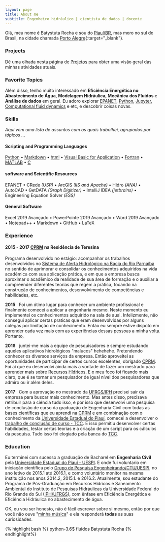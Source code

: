 ```yaml
---
layout: page
title: About me
subtitle: Engenheiro hidráulico | cientista de dados | docente
---
```


<i class="fa fa-address-card" aria-hidden="true"></i> Olá, meu nome é Batystuta Rocha e sou do [Piauí/BR](https://goo.gl/maps/vm2QnvSLv3L2), mas moro no sul do Brasil, na cidade chamada
[Porto Alegre](https://goo.gl/maps/Yhqbf9QnydJ2){:target="_blank"}.

### <i class="fa fa-terminal" aria-hidden="true"></i> Projects

Dê uma olhada nesta página de [Projetos]() para obter uma visão geral das minhas atividades atuais.

### <i class="fa fa-heart" aria-hidden="true"></i> Favorite Topics

Além disso, tenho muito interessado em **Eficiência Energética no Abastecimento de Água**, **Modelagem Hidráulica**, **Mecânica dos Fluidos** e **Análise de dados** em geral. Eu adoro explorar [EPANET](https://www.epa.gov/water-research/epanet), [Python](https://www.python.org/), [Jupyter](http://jupyter.org/), [Computational fluid dynamics](https://en.wikipedia.org/wiki/Computational_fluid_dynamics) e etc, e descobrir coisas novas.

### <i class="fa fa-cubes" aria-hidden="true"></i> Skills
*Aqui vem uma lista de assuntos com os quais trabalhei, agrupados por tópicos ...*

#### <i class="fa fa-code" aria-hidden="true"></i> Scripting and Programming Languages

[Python](https://www.python.org/) &bull; [Markdown](https://www.markdownguide.org/) &bull; [html](https://en.wikipedia.org/wiki/HTML) &bull; [Visual Basic for Application](https://en.wikipedia.org/wiki/Visual_Basic_for_Applications) &bull; [Fortran](https://en.wikipedia.org/wiki/Fortran) &bull; [MATLAB](https://www.mathworks.com/products/matlab.html) &bull; [C](https://en.wikipedia.org/wiki/C_(programming_language))

#### <i class="fa fa-gears" aria-hidden="true"></i> software and Scientific Resources

EPANET &bull; CRede *(USP)* &bull; ArcGIS *(IIS and Apache)* &bull; Hidro *(ANA)* &bull; AutoCAD &bull;
GetDATA *(Graph Digitizer)* &bull; IntelliJ IDEA *(jetbrains)* &bull; Engineering Equation Solver *(ESS)* 

#### <i class="fa fa-gear" aria-hidden="true"></i> General Software

Excel 2019 Avançado &bull; PowerPointe 2019 Avançado &bull; Word 2019 Avançado &bull; Notepad++ &bull; Markdown &bull; GitHub &bull; LaTeX

### <i class="fa fa-briefcase" aria-hidden="true"></i> Experience


#### <i class="fa fa-calendar" aria-hidden="true"></i> 2015 - 2017 <i class="fa fa-building-o" aria-hidden="true"></i> [CPRM](http://www.cprm.gov.br/) na **Residência de Teresina**

Programa desenvolvido no estágio: acompanhar os trabalhos desenvolvidos no [Sistema de Alerta Hidrológico na Bacia do Rio Parnaíba](http://sace.cprm.gov.br/parnaiba/) no sentido de aprimorar e consolidar os conhecimentos adquiridos na vida acadêmica com sua aplicação prática, e em que a empresa busca aproximar o acadêmico da realidade de sua área de formação e o auxiliar a compreender diferentes teorias que regem a prática, focando na construção de conhecimentos, desenvolvimento de competências e habilidades, etc.

<i class="fa fa-calendar-plus-o" aria-hidden="true"></i> **2015**&nbsp;&nbsp; Foi um ótimo lugar para conhecer um ambiente profissional e finalmente comecei a aplicar a engenharia mesmo. Neste momento eu implementei os conhecimentos adquirido na sala de aual. Infelizmente, não consegui aplicar certas praticas que eram desenvolvidas por alguns colegas por limitação de conhecimento. Então eu sempre estive dispoto em aprender cada vez mais com as experiências dessas pessoas a minha volta. Portanto,

<i class="fa fa-calendar-plus-o" aria-hidden="true"></i> **2016**&nbsp;&nbsp; juntei-me mais a equipe de pesquisadores e sempre estudando aqueles aplicativos hidrológicos "malucos" hehehehe. Pretendendo conhecer os diversos serviços da empresa. Então aproveitei as oportunidades de participar de certos cursos excelentes, obrigado [CPRM](http://www.cprm.gov.br/). Foi aí que eu desenvolvi ainda mais a vontade de fazer um mestrado para aprender mais sobre [Recursos Hídricos](https://en.wikipedia.org/wiki/Water_resources). E o meu foco foi ficando mais claro, que é se tornar um pesquisador de igual nível dos pesquisadores que admiro ou ir além deles.

<i class="fa fa-calendar-plus-o" aria-hidden="true"></i> **2017**&nbsp;&nbsp; Com a aprovação no mestrado da [UFRGS/IPH](http://www.ufrgs.br/ppgiph) precisei sair da empresa para buscar mais conhecimento. Mas antes disso, precisava retribuir para a ciência tudo isso, e por isso que desenvolvi uma pesquisa de conclusão de curso da graduação de Engenharia Civil com todas as bases científicas que eu aprendi na [CPRM](http://www.cprm.gov.br/) e em combinação com o conhecimento da [Universidade Estadual do Piauí](http://www.uespi.br/site/), comecei a desenvolver o [trabalho de conclusão de curso - TCC](). E isso permitiu desenvolver certas habilidades, testar certas teorias e a criação de um script para os cálculos da pesquisa. Tudo isso foi elogiado pela banca do [TCC]().

### <i class="fa fa-graduation-cap" aria-hidden="true"></i> Education

Eu terminei com sucesso a graduação de Bacharel em **Engenharia Civil** pela [Universidade Estadual do Piauí - UESPI](http://www.uespi.br/site/). E onde fui voluntario em iniciação científica pelo [Grupo de Pesquisa Engenheirando/CTU/UESPI](http://www.uespi.br/site/), no ano letivo de 2015.1 até 2016.1, e como voluntário monitor na mesma instituição nos anos 2014.2, 2015.1. e 2016.2. Atualmente, sou estudante do Programa de Pós-Graduação em Recursos Hídricos e Saneamento Ambiental do Instituto de Pesquisas Hidráulicas da Universidade Federal do Rio Grande do Sul ([IPH/UFRGS](http://www.ufrgs.br/ppgiph)), com ênfase em Eficiência Energética e Eficiência Hidráulica no abastecimento de água.

OK, eu vou ser honesto, não é fácil escrever sobre si mesmo, então por que você não ouve "[minha música](https://www.youtube.com/watch?v=lDXtskH298k)" e ela responderá **todas** as suas curiosidades.

{% highlight bash  %}
python-3.6$ fluidos
Batystuta Rocha
{% endhighlight%}
